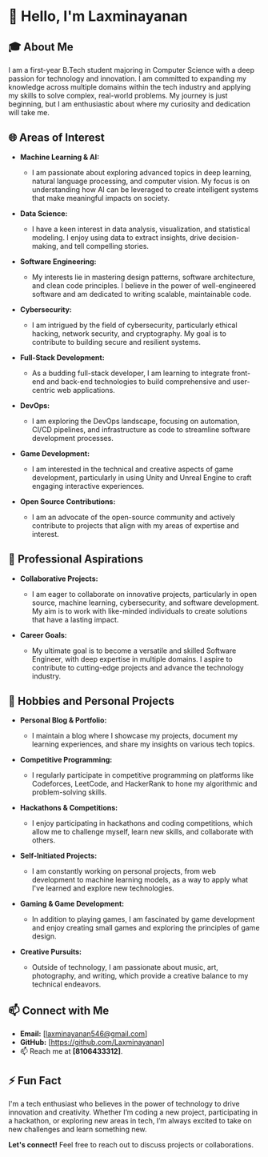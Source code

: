 # 👋 Hello, I'm Laxminayanan

## 🎓 About Me

I am a first-year B.Tech student majoring in Computer Science with a deep passion for technology and innovation. I am committed to expanding my knowledge across multiple domains within the tech industry and applying my skills to solve complex, real-world problems. My journey is just beginning, but I am enthusiastic about where my curiosity and dedication will take me.

## 🌐 Areas of Interest

- **Machine Learning & AI:** 
  - I am passionate about exploring advanced topics in deep learning, natural language processing, and computer vision. My focus is on understanding how AI can be leveraged to create intelligent systems that make meaningful impacts on society.

- **Data Science:** 
  - I have a keen interest in data analysis, visualization, and statistical modeling. I enjoy using data to extract insights, drive decision-making, and tell compelling stories.

- **Software Engineering:** 
  - My interests lie in mastering design patterns, software architecture, and clean code principles. I believe in the power of well-engineered software and am dedicated to writing scalable, maintainable code.

- **Cybersecurity:** 
  - I am intrigued by the field of cybersecurity, particularly ethical hacking, network security, and cryptography. My goal is to contribute to building secure and resilient systems.

- **Full-Stack Development:** 
  - As a budding full-stack developer, I am learning to integrate front-end and back-end technologies to build comprehensive and user-centric web applications.

- **DevOps:** 
  - I am exploring the DevOps landscape, focusing on automation, CI/CD pipelines, and infrastructure as code to streamline software development processes.

- **Game Development:** 
  - I am interested in the technical and creative aspects of game development, particularly in using Unity and Unreal Engine to craft engaging interactive experiences.

- **Open Source Contributions:** 
  - I am an advocate of the open-source community and actively contribute to projects that align with my areas of expertise and interest.

## 💼 Professional Aspirations

- **Collaborative Projects:** 
  - I am eager to collaborate on innovative projects, particularly in open source, machine learning, cybersecurity, and software development. My aim is to work with like-minded individuals to create solutions that have a lasting impact.

- **Career Goals:** 
  - My ultimate goal is to become a versatile and skilled Software Engineer, with deep expertise in multiple domains. I aspire to contribute to cutting-edge projects and advance the technology industry.

## 🚀 Hobbies and Personal Projects

- **Personal Blog & Portfolio:** 
  - I maintain a blog where I showcase my projects, document my learning experiences, and share my insights on various tech topics.

- **Competitive Programming:** 
  - I regularly participate in competitive programming on platforms like Codeforces, LeetCode, and HackerRank to hone my algorithmic and problem-solving skills.

- **Hackathons & Competitions:** 
  - I enjoy participating in hackathons and coding competitions, which allow me to challenge myself, learn new skills, and collaborate with others.

- **Self-Initiated Projects:** 
  - I am constantly working on personal projects, from web development to machine learning models, as a way to apply what I've learned and explore new technologies.

- **Gaming & Game Development:** 
  - In addition to playing games, I am fascinated by game development and enjoy creating small games and exploring the principles of game design.

- **Creative Pursuits:** 
  - Outside of technology, I am passionate about music, art, photography, and writing, which provide a creative balance to my technical endeavors.

## 📫 Connect with Me

- **Email:** [laxminayanan546@gmail.com]
- **GitHub:** [https://github.com/Laxminayanan]
- 📫 Reach me at **[8106433312]**.


## ⚡ Fun Fact

I'm a tech enthusiast who believes in the power of technology to drive innovation and creativity. Whether I’m coding a new project, participating in a hackathon, or exploring new areas in tech, I’m always excited to take on new challenges and learn something new.

**Let's connect!** Feel free to reach out to discuss projects or collaborations.
